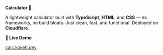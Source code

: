 **Calculator 🧮**

A lightweight calculator built with **TypeScript**, **HTML**, and **CSS** — no frameworks, no build bloats. Just clean, fast, and functional. Deployed on **Cloudflare**.

**🔗 Live Demo**

[calc.kokeh.dev](https://calc.kokeh.dev)


